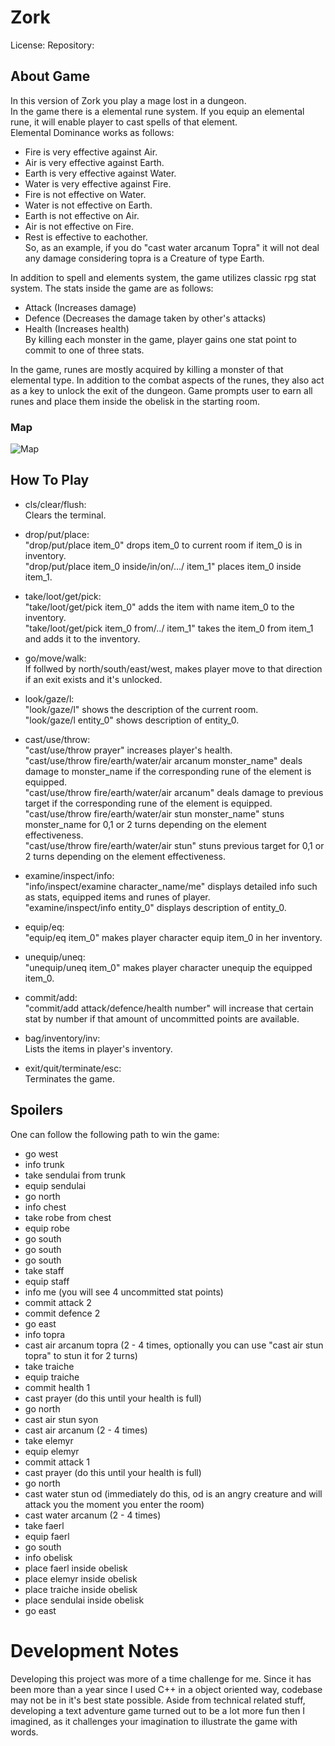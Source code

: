 # Zork
License:
Repository:

## About Game
In this version of Zork you play a mage lost in a dungeon.<br />
In the game there is a elemental rune system. If you equip an elemental rune, it will enable player to cast spells of that element.<br />
Elemental Dominance works as follows:<br />
-  Fire is very effective against Air.<br/>
-  Air is very effective against Earth.<br/>
-  Earth is very effective against Water.<br/>
-  Water is very effective against Fire.<br/>
-  Fire is not effective on Water.<br />
-  Water is not effective on Earth.<br />
-  Earth is not effective on Air.<br />
-  Air is not effective on Fire.<br />
-  Rest is effective to eachother.<br />
So, as an example, if you do "cast water arcanum Topra" it will not deal any damage considering topra is a Creature of type Earth.<br />

In addition to spell and elements system, the game utilizes classic rpg stat system. The stats inside the game are as follows: <br />
- Attack (Increases damage)<br />
- Defence (Decreases the damage taken by other's attacks)<br />
- Health (Increases health)<br />
By killing each monster in the game, player gains one stat point to commit to one of three stats.<br />

In the game, runes are mostly acquired by killing a monster of that elemental type. In addition to the combat aspects of the runes, they also act as a key to unlock the exit of the dungeon. Game prompts user to earn all runes and place them inside the obelisk in the starting room.<br />
### Map
![Map](https://user-images.githubusercontent.com/42971567/115863520-3cce1b00-a43e-11eb-8979-3cf024245d73.png)


## How To Play
- cls/clear/flush:<br />
Clears the terminal.<br />

- drop/put/place:<br />
"drop/put/place item_0" drops item_0 to current room if item_0 is in inventory.<br />
"drop/put/place item_0 inside/in/on/.../ item_1" places item_0 inside item_1.<br />

- take/loot/get/pick:<br />
"take/loot/get/pick item_0" adds the item with name item_0 to the inventory.<br />
"take/loot/get/pick item_0 from/../ item_1" takes the item_0 from item_1 and adds it to the inventory.<br />

- go/move/walk:<br />
If follwed by north/south/east/west, makes player move to that direction if an exit exists and it's unlocked.<br />

- look/gaze/l:<br />
"look/gaze/l" shows the description of the current room.<br />
"look/gaze/l entity_0" shows description of entity_0.<br />

- cast/use/throw:<br />
"cast/use/throw prayer" increases player's health.<br />
"cast/use/throw fire/earth/water/air arcanum monster_name" deals damage to monster_name if the corresponding rune of the element is equipped. <br />
"cast/use/throw fire/earth/water/air arcanum" deals damage to previous target if the corresponding rune of the element is equipped. <br />
"cast/use/throw fire/earth/water/air stun monster_name" stuns monster_name for 0,1 or 2 turns depending on the element effectiveness. <br />
"cast/use/throw fire/earth/water/air stun" stuns previous target for 0,1 or 2 turns depending on the element effectiveness. <br />

- examine/inspect/info:<br />
"info/inspect/examine character_name/me" displays detailed info such as stats, equipped items and runes of player.<br />
"examine/inspect/info entity_0" displays description of entity_0.<br />

- equip/eq:<br />
"equip/eq item_0" makes player character equip item_0 in her inventory.<br />

- unequip/uneq:<br />
"unequip/uneq item_0" makes player character unequip the equipped item_0.<br />

- commit/add:<br />
"commit/add attack/defence/health number" will increase that certain stat by number if that amount of uncommitted points are available.<br />

- bag/inventory/inv:<br />
Lists the items in player's inventory.<br />

- exit/quit/terminate/esc:<br />
Terminates the game.<br />

## Spoilers
One can follow the following path to win the game:<br />
- go west
- info trunk
- take sendulai from trunk
- equip sendulai
- go north
- info chest
- take robe from chest
- equip robe
- go south
- go south
- go south
- take staff
- equip staff
- info me (you will see 4 uncommitted stat points)
- commit attack 2
- commit defence 2
- go east
- info topra
- cast air arcanum topra (2 - 4 times, optionally you can use "cast air stun topra" to stun it for 2 turns)
- take traiche
- equip traiche
- commit health 1
- cast prayer (do this until your health is full)
- go north
- cast air stun syon
- cast air arcanum (2 - 4 times)
- take elemyr
- equip elemyr
- commit attack 1
- cast prayer (do this until your health is full)
- go north
- cast water stun od (immediately do this, od is an angry creature and will attack you the moment you enter the room)
- cast water arcanum (2 - 4 times)
- take faerl
- equip faerl
- go south
- info obelisk
- place faerl inside obelisk
- place elemyr inside obelisk
- place traiche inside obelisk
- place sendulai inside obelisk
- go east

# Development Notes
Developing this project was more of a time challenge for me. Since it has been more than a year since I used C++ in a object oriented way, codebase may not be in it's best state possible. Aside from technical related stuff, developing a text adventure game turned out to be a lot more fun then I imagined, as it challenges your imagination to illustrate the game with words.

